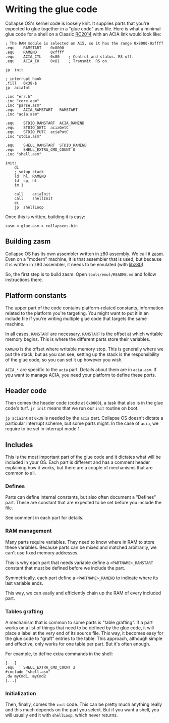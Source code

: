 # Writing the glue code

Collapse OS's kernel code is loosely knit. It supplies parts that you're
expected to glue together in a "glue code" asm file. Here is what a minimal
glue code for a shell on a Classic [RC2014][rc2014] with an ACIA link would
look like:


    ; The RAM module is selected on A15, so it has the range 0x8000-0xffff
    .equ	RAMSTART	0x8000
    .equ	RAMEND		0xffff
    .equ	ACIA_CTL	0x80	; Control and status. RS off.
    .equ	ACIA_IO		0x81	; Transmit. RS on.

    jp	init

    ; interrupt hook
    .fill	0x38-$
    jp	aciaInt

    .inc "err.h"
    .inc "core.asm"
    .inc "parse.asm"
    .equ	ACIA_RAMSTART	RAMSTART
    .inc "acia.asm"

    .equ	STDIO_RAMSTART	ACIA_RAMEND
    .equ	STDIO_GETC	aciaGetC
    .equ	STDIO_PUTC	aciaPutC
    .inc "stdio.asm"

    .equ	SHELL_RAMSTART	STDIO_RAMEND
    .equ	SHELL_EXTRA_CMD_COUNT 0
    .inc "shell.asm"

    init:
        di
        ; setup stack
        ld	hl, RAMEND
        ld	sp, hl
        im 1

        call	aciaInit
        call	shellInit
        ei
        jp	shellLoop

Once this is written, building it is easy: 

    zasm < glue.asm > collapseos.bin

## Building zasm

Collapse OS has its own assembler written in z80 assembly. We call it
[zasm][zasm]. Even on a "modern" machine, it is that assembler that is used,
but because it is written in z80 assembler, it needs to be emulated (with
[libz80][libz80]).

So, the first step is to build zasm. Open `tools/emul/README.md` and follow
instructions there.

## Platform constants

The upper part of the code contains platform-related constants, information
related to the platform you're targeting. You might want to put it in an
include file if you're writing multiple glue code that targets the same machine.

In all cases, `RAMSTART` are necessary. `RAMSTART` is the offset at which
writable memory begins. This is where the different parts store their
variables.

`RAMEND` is the offset where writable memory stop. This is generally
where we put the stack, but as you can see, setting up the stack is the
responsibility of the glue code, so you can set it up however you wish.

`ACIA_*` are specific to the `acia` part. Details about them are in `acia.asm`.
If you want to manage ACIA, you need your platform to define these ports.

## Header code

Then comes the header code (code at `0x0000`), a task that also is in the glue
code's turf. `jr init` means that we run our `init` routine on boot.

`jp aciaInt` at `0x38` is needed by the `acia` part. Collapse OS doesn't dictate
a particular interrupt scheme, but some parts might. In the case of `acia`, we
require to be set in interrupt mode 1.

## Includes

This is the most important part of the glue code and it dictates what will be
included in your OS. Each part is different and has a comment header explaining
how it works, but there are a couple of mechanisms that are common to all.

### Defines

Parts can define internal constants, but also often document a "Defines" part.
These are constant that are expected to be set before you include the file.

See comment in each part for details.

### RAM management

Many parts require variables. They need to know where in RAM to store these
variables. Because parts can be mixed and matched arbitrarily, we can't use
fixed memory addresses.

This is why each part that needs variable define a `<PARTNAME>_RAMSTART`
constant that must be defined before we include the part.

Symmetrically, each part define a `<PARTNAME>_RAMEND` to indicate where its
last variable ends.

This way, we can easily and efficiently chain up the RAM of every included part.

### Tables grafting

A mechanism that is common to some parts is "table grafting". If a part works
on a list of things that need to be defined by the glue code, it will place a
label at the very end of its source file. This way, it becomes easy for the
glue code to "graft" entries to the table. This approach, although simple and
effective, only works for one table per part. But it's often enough.

For example, to define extra commands in the shell:

    [...]
    .equ    SHELL_EXTRA_CMD_COUNT 2
    #include "shell.asm"
    .dw myCmd1, myCmd2
    [...]

### Initialization

Then, finally, comes the `init` code. This can be pretty much anything really
and this much depends on the part you select. But if you want a shell, you will
usually end it with `shellLoop`, which never returns.

[rc2014]: https://rc2014.co.uk/
[zasm]: ../tools/emul/README.md
[libz80]: https://github.com/ggambetta/libz80
